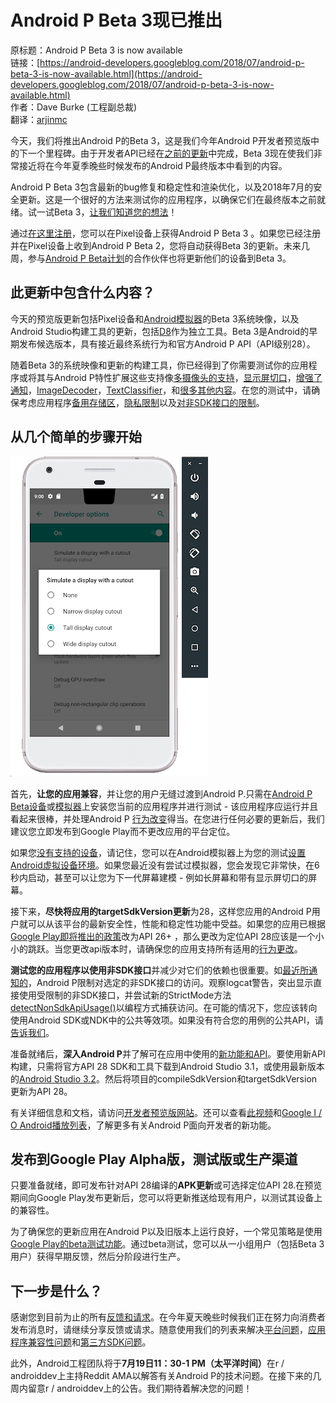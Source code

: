 # Android P Beta 3现已推出

原标题：Android P Beta 3 is now available  
链接：[https://android-developers.googleblog.com/2018/07/android-p-beta-3-is-now-available.html](https://android-developers.googleblog.com/2018/07/android-p-beta-3-is-now-available.html)  
作者：Dave Burke (工程副总裁)  
翻译：[arjinmc](https://github.com/arjinmc)  

今天，我们将推出Android P的Beta 3，这是我们今年Android P开发者预览版中的下一个里程碑。由于开发者API已经在[之前的更新](https://android-developers.googleblog.com/2018/06/android-p-beta-2-and-final-apis.html)中完成，Beta 3现在使我们非常接近将在今年夏季晚些时候发布的Android P最终版本中看到的内容。

Android P Beta 3包含最新的bug修复和稳定性和渲染优化，以及2018年7月的安全更新。这是一个很好的方法来测试你的应用程序，以确保它们在最终版本之前就绪。试一试Beta 3，[让我们知道您的想法](https://developer.android.com/preview/feedback/)！

通过[在这里注册](https://www.google.com/android/beta)，您可以在Pixel设备上获得Android P Beta 3 。如果您已经注册并在Pixel设备上收到Android P Beta 2，您将自动获得Beta 3的更新。未来几周，参与[Android P Beta计划](https://android.com/beta)的合作伙伴也将更新他们的设备到Beta 3。

## 此更新中包含什么内容？

今天的预览版更新包括Pixel设备和[Android模拟器](https://developer.android.com/studio/run/managing-avds.html)的Beta 3系统映像，以及Android Studio构建工具的更新，包括[D8](https://android-developers.googleblog.com/2017/08/next-generation-dex-compiler-now-in.html)作为独立工具。Beta 3是Android的早期发布候选版本，具有接近最终系统行为和官方Android P API（API级别28）。

随着Beta 3的系统映像和更新的构建工具，你已经得到了你需要测试你的应用程序或将其与Android P特性扩展这些支持像[多摄像头的支持](https://developer.android.com/preview/features#camera)，[显示屏切口](https://developer.android.com/reference/android/view/DisplayCutout)，[增强了通知](https://developer.android.com/preview/features.html#notifications)，[ImageDecoder](https://developer.android.com/reference/android/graphics/ImageDecoder.html)，[TextClassifier](https://developer.android.com/reference/android/view/textclassifier/TextClassifier)，和[很多其他内容](https://developer.android.com/preview/features)。在您的测试中，请确保考虑应用程序[备用存储区](https://developer.android.com/preview/features/power)，[隐私限制](https://developer.android.com/preview/behavior-changes#privacy-changes-all)以及[对非SDK接口的限制](https://developer.android.com/preview/restrictions-non-sdk-interfaces)。

## 从几个简单的步骤开始

![img](../images/2018.7.2.png)  

首先，<strong>让您的应用兼容</strong>，并让您的用户无缝过渡到Android P.只需在[Android P Beta设备](https://developer.android.com/preview/devices)或[模拟器](https://developer.android.com/studio/run/managing-avds.html)上安装您当前的应用程序并进行测试 - 该应用程序应运行并且看起来很棒，并处理Android P [行为改变](https://developer.android.com/preview/behavior-changes)得当。在您进行任何必要的更新后，我们建议您立即发布到Google Play而不更改应用的平台定位。

如果您[没有支持的设备](https://developer.android.com/preview/devices)，请记住，您可以在Android模拟器上为您的测试[设置Android虚拟设备环境](https://developer.android.com/preview/setup-sdk.html#run-emulator)。如果您最近没有尝试过模拟器，您会发现它非常快，在6秒内启动，甚至可以让您为下一代屏幕建模 - 例如长屏幕和带有显示屏切口的屏幕。

接下来，<strong>尽快将应用的targetSdkVersion更新</strong>为28，这样您应用的Android P用户就可以从该平台的最新安全性，性能和稳定性功能中受益。如果您的应用已根据[Google Play即将推出的政策](https://android-developers.googleblog.com/2017/12/improving-app-security-and-performance.html)改为API 26+ ，那么更改为定位API 28应该是一个小小的跳跃。当您更改api版本时，请确保您的应用支持所有适用的[行为更改](https://developer.android.com/preview/behavior-changes#p-apps)。

<strong>测试您的应用程序以使用非SDK接口</strong>并减少对它们的依赖也很重要。如[最近所通知的](https://android-developers.googleblog.com/2018/06/an-update-on-non-sdk-restrictions-in.html)，Android P限制对选定的非SDK接口的访问。观察logcat警告，突出显示直接使用受限制的非SDK接口，并尝试新的StrictMode方法[detectNonSdkApiUsage()](https://developer.android.com/reference/android/os/StrictMode.VmPolicy.Builder#detectNonSdkApiUsage())以编程方式捕获访问。在可能的情况下，您应该转向使用Android SDK或NDK中的公共等效项。如果没有符合您的用例的公共API，请[告诉我们](https://issuetracker.google.com/issues/new?component=328403&template=1027267)。

准备就绪后，<strong>深入Android P</strong>并了解可在应用中使用的[新功能和API](https://developer.android.com/preview/api-overview.html)。要使用新API构建，只需将官方API 28 SDK和工具下载到Android Studio 3.1，或使用最新版本的[Android Studio 3.2](https://developer.android.com/preview/setup-sdk.html#get-studio)。然后将项目的compileSdkVersion和targetSdkVersion更新为API 28。

有关详细信息和文档，请访问[开发者预览版网站](https://developer.android.com/preview/index.html)。还可以查看[此视频](https://youtu.be/LBBqTd6uOd4)和[Google I / O Android播放列表](https://www.youtube.com/watch?v=Hzv5-R9XLTc&list=PLWz5rJ2EKKc9Gq6FEnSXClhYkWAStbwlC)，了解更多有关Android P面向开发者的新功能。

## 发布到Google Play Alpha版，测试版或生产渠道

只要准备就绪，即可发布针对API 28编译的<strong>APK更新</strong>或可选择定位API 28.在预览期间向Google Play发布更新后，您可以将更新推送给现有用户，以测试其设备上的兼容性。

为了确保您的更新应用在Android P以及旧版本上运行良好，一个常见策略是使用[Google Play的beta测试功能](https://developer.android.com/distribute/engage/beta.html?utm_campaign=android_launch_npreview_061516&utm_source=anddev&utm_medium=blog)。通过beta测试，您可以从一小组用户（包括Beta 3用户）获得早期反馈，然后分阶段进行生产。

## 下一步是什么？
感谢您到目前为止的所有[反馈和请求](https://developer.android.com/preview/feedback.html)。在今年夏天晚些时候我们正在努力向消费者发布消息时，请继续分享反馈或请求。随意使用我们的列表来解决[平台问题](https://issuetracker.google.com/issues/new?component=190602&template=1024208)，[应用程序兼容性问题](https://issuetracker.google.com/issues/new?component=190602&template=1024202)和[第三方SDK问题](https://issuetracker.google.com/issues/new?component=190602&template=1024212)。

此外，Android工程团队将于<strong>7月19日11：30-1 PM（太平洋时间）</strong>在r / androiddev上主持Reddit AMA以解答有关Android P的技术问题。在接下来的几周内留意r / androiddev上的公告。我们期待着解决您的问题！